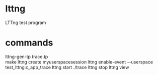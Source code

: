 lttng
=====

LTTng test program


commands
==================

lttng-gen-tp trace.tp \
make
lttng create myuserspacesession
lttng enable-event --userspace test_lttng:c_app_trace
lttng start
./trace
lttng stop
lttng view
